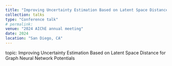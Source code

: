 ```yaml
---
title: "Improving Uncertainty Estimation Based on Latent Space Distance for Graph Neural Network Potentials"
collection: talks
type: "Conference talk"
# permalink:
venue: "2024 AIChE annual meeting"
date: 2024
location: "San Diego, CA"
---
```


topic: Improving Uncertainty Estimation Based on Latent Space Distance for Graph Neural Network Potentials
